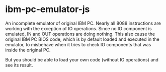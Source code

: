 # ibm-pc-emulator-js
An incomplete emulator of original IBM PC. Nearly all 8088 instructions are working with the exception of IO operations. Since no IO component is emulated, IN and OUT operations are doing nothing. This also cause the original IBM PC BIOS code, which is by default loaded and executed in the emulator, to misbehave when it tries to check IO components that was inside the original PC.

But you should be able to load your own code (without IO operations) and see its result. 
